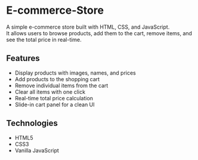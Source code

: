 # E-commerce-Store

A simple e-commerce store built with HTML, CSS, and JavaScript.  
It allows users to browse products, add them to the cart, remove items, and see the total price in real-time.

## Features
- Display products with images, names, and prices  
- Add products to the shopping cart  
- Remove individual items from the cart  
- Clear all items with one click  
- Real-time total price calculation  
- Slide-in cart panel for a clean UI  

## Technologies
- HTML5  
- CSS3  
- Vanilla JavaScript  
